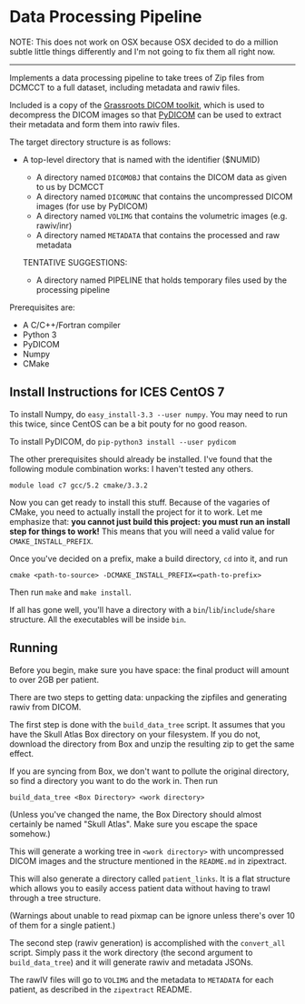 Data Processing Pipeline
========================

NOTE: This does not work on OSX because OSX decided to do a million subtle
little things differently and I'm not going to fix them all right now.

------------------------------------

Implements a data processing pipeline to take trees of Zip files from DCMCCT to
a full dataset, including metadata and rawiv files.

Included is a copy of the [Grassroots DICOM toolkit](https://sourceforge.net/projects/gdcm/), 
which is used to decompress the DICOM images so that [PyDICOM](https://sourceforge.net/projects/gdcm/)
can be used to extract their metadata and form them into rawiv files.

The target directory structure is as follows:

* A top-level directory that is named with the identifier ($NUMID)
   * A directory named `DICOMOBJ` that contains the DICOM data as given to us by DCMCCT
   * A directory named `DICOMUNC` that contains the uncompressed DICOM images (for use by PyDICOM)
   * A directory named `VOLIMG` that contains the volumetric images (e.g. rawiv/inr)
   * A directory named `METADATA` that contains the processed and raw metadata

   TENTATIVE SUGGESTIONS:
   - A directory named PIPELINE that holds temporary files used by the processing pipeline

Prerequisites are:
 
 * A C/C++/Fortran compiler
 * Python 3
 * PyDICOM
 * Numpy
 * CMake
    
## Install Instructions for ICES CentOS 7

To install Numpy, do `easy_install-3.3 --user numpy`. You may need to run this 
twice, since CentOS can be a bit pouty for no good reason.

To install PyDICOM, do `pip-python3 install --user pydicom`

The other prerequisites should already be installed. I've found that the following
module combination works: I haven't tested any others.

`module load c7 gcc/5.2 cmake/3.3.2`

Now you can get ready to install this stuff. Because of the vagaries of CMake, you
need to actually install the project for it to work. Let me emphasize that: **you
cannot just build this project: you must run an install step for things to work!**
This means that you will need a valid value for `CMAKE_INSTALL_PREFIX`.

Once you've decided on a prefix, make a build directory, `cd` into it, and run

`cmake <path-to-source> -DCMAKE_INSTALL_PREFIX=<path-to-prefix>`

Then run `make` and `make install`.

If all has gone well, you'll have a directory with a `bin`/`lib`/`include`/`share` 
structure. All the executables will be inside `bin`.

## Running

Before you begin, make sure you have space: the final product will amount to
over 2GB per patient.

There are two steps to getting data: unpacking the zipfiles and generating 
rawiv from DICOM.

The first step is done with the `build_data_tree` script. It assumes that you
have the Skull Atlas Box directory on your filesystem. If you do not, download
the directory from Box and unzip the resulting zip to get the same effect.

If you are syncing from Box, we don't want to pollute the original directory,
so find a directory you want to do the work in. Then run

`build_data_tree <Box Directory> <work directory>`

(Unless you've changed the name, the Box Directory should almost certainly
be named "Skull Atlas". Make sure you escape the space somehow.)

This will generate a working tree in `<work directory>` with uncompressed
DICOM images and the structure mentioned in the `README.md` in zipextract.

This will also generate a directory called `patient_links`. It is a flat
structure which allows you to easily access patient data without having
to trawl through a tree structure.

(Warnings about unable to read pixmap can be ignore unless there's over 10
of them for a single patient.)

The second step (rawiv generation) is accomplished with the `convert_all` script.
Simply pass it the work directory (the second argument to `build_data_tree`)
and it will generate rawiv and metadata JSONs.

The rawIV files will go to `VOLIMG` and the metadata to `METADATA` for each
patient, as described in the `zipextract` README.
